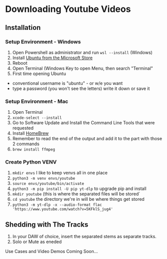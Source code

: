 # Downloading Youtube Videos
## Installation
### Setup Environment - Windows
1. Open Powershell as administrator and run `wsl --install` (Windows)
1. Install [Ubuntu from the Microsoft Store](https://apps.microsoft.com/detail/9pdxgncfsczv?hl=en-US&gl=US)
1. Reboot
1. Open Terminal (Windows Key to open Menu, then search "Terminal"
1. First time opening Ubuntu
 - conventional username is "ubuntu" - or w/e you want
 - type a password (you won't see the letters) write it down or save it

### Setup Environment - Mac
1. Open Terminal
2. `xcode-select --install`
4. Go to Software Update and Install the Command Line Tools that were requested
5. Install [HomeBrew](https://brew.sh/)
6. Remember to read the end of the output and add it to the part with those 2 commands
7. `brew install ffmpeg`

### Create Python VENV
1. `mkdir envs` I like to keep venvs all in one place
2. `python3 -m venv envs/youtube`
3. `source envs/youtube/bin/activate`
5. `python3 -m pip install -U pip yt-dlp` to upgrade pip and install
7. `mkdir youtube` (this is where the separated files will be stored`
8. `cd youtube` the directory we're in will be where things get stored
9. `python3 -m yt-dlp -x --audio-format flac 'https://www.youtube.com/watch?v=5KFklS_jug4'`

## Shedding with The Tracks
1. In your DAW of choice, insert the separated stems as separate tracks.
2. Solo or Mute as eneded

Use Cases and Video Demos Coming Soon...
